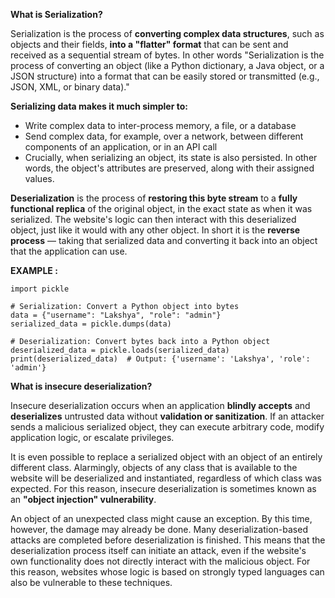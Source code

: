 **What is Serialization?**

Serialization is the process of **converting complex data structures**, such as objects and their fields, **into a "flatter" format** that can be sent and received as a sequential stream of bytes.
In other words "Serialization is the process of converting an object (like a Python dictionary, a Java object, or a JSON structure) into a format that can be easily stored or transmitted (e.g., JSON, XML, or binary data)."

**Serializing data makes it much simpler to:**

 - Write complex data to inter-process memory, a file, or a database
 - Send complex data, for example, over a network, between different components of an application, or in an API call
 - Crucially, when serializing an object, its state is also persisted. In other words, the object's attributes are preserved, along with their assigned values.

**Deserialization** is the process of **restoring this byte stream** to a **fully functional replica** of the original object, in the exact state as when it was serialized. The website's logic can then interact with this deserialized object, just like it would with any other object.
In short it is the **reverse process** — taking that serialized data and converting it back into an object that the application can use.

**EXAMPLE :**
```
import pickle  

# Serialization: Convert a Python object into bytes
data = {"username": "Lakshya", "role": "admin"}
serialized_data = pickle.dumps(data)  

# Deserialization: Convert bytes back into a Python object
deserialized_data = pickle.loads(serialized_data)  
print(deserialized_data)  # Output: {'username': 'Lakshya', 'role': 'admin'}

```

**What is insecure deserialization?**

Insecure deserialization occurs when an application **blindly accepts** and **deserializes** untrusted data without **validation or sanitization**. If an attacker sends a malicious serialized object, they can execute arbitrary code, modify application logic, or escalate privileges.

It is even possible to replace a serialized object with an object of an entirely different class. Alarmingly, objects of any class that is available to the website will be deserialized and instantiated, regardless of which class was expected. For this reason, insecure deserialization is sometimes known as an **"object injection" vulnerability**.

An object of an unexpected class might cause an exception. By this time, however, the damage may already be done. Many deserialization-based attacks are completed before deserialization is finished. This means that the deserialization process itself can initiate an attack, even if the website's own functionality does not directly interact with the malicious object. For this reason, websites whose logic is based on strongly typed languages can also be vulnerable to these techniques.
